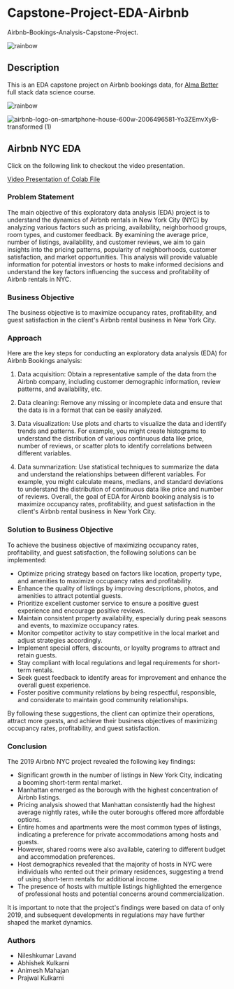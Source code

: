 # Capstone-Project-EDA-Airbnb

Airbnb-Bookings-Analysis-Capstone-Project.

![rainbow](https://user-images.githubusercontent.com/85065799/204543278-26c507b6-400a-42e0-852f-2e09362f6e12.png)

## Description

This is an EDA capstone project on Airbnb bookings data, for [Alma Better](https://www.almabetter.com/) full stack data science course.

![rainbow](https://user-images.githubusercontent.com/85065799/204543278-26c507b6-400a-42e0-852f-2e09362f6e12.png)

![airbnb-logo-on-smartphone-house-600w-2006496581-Yo3ZEmvXyB-transformed (1)](https://github.com/Nileshkl/Capstone-Project-EDA-Airbnb/assets/53367463/fead259a-160f-44da-a031-b3da7752f8a6)

## Airbnb NYC EDA

Click on the following link to checkout the video presentation.

[Video Presentation of Colab File](link-to-video)

### Problem Statement

The main objective of this exploratory data analysis (EDA) project is to understand the dynamics of Airbnb rentals in New York City (NYC) by analyzing various factors such as pricing, availability, neighborhood groups, room types, and customer feedback. By examining the average price, number of listings, availability, and customer reviews, we aim to gain insights into the pricing patterns, popularity of neighborhoods, customer satisfaction, and market opportunities. This analysis will provide valuable information for potential investors or hosts to make informed decisions and understand the key factors influencing the success and profitability of Airbnb rentals in NYC.

### Business Objective

The business objective is to maximize occupancy rates, profitability, and guest satisfaction in the client's Airbnb rental business in New York City.

### Approach

Here are the key steps for conducting an exploratory data analysis (EDA) for Airbnb Bookings analysis:

1. Data acquisition: Obtain a representative sample of the data from the Airbnb company, including customer demographic information, review patterns, and availability, etc.

2. Data cleaning: Remove any missing or incomplete data and ensure that the data is in a format that can be easily analyzed.

3. Data visualization: Use plots and charts to visualize the data and identify trends and patterns. For example, you might create histograms to understand the distribution of various continuous data like price, number of reviews, or scatter plots to identify correlations between different variables.

4. Data summarization: Use statistical techniques to summarize the data and understand the relationships between different variables. For example, you might calculate means, medians, and standard deviations to understand the distribution of continuous data like price and number of reviews. Overall, the goal of EDA for Airbnb booking analysis is to maximize occupancy rates, profitability, and guest satisfaction in the client's Airbnb rental business in New York City.

### Solution to Business Objective

To achieve the business objective of maximizing occupancy rates, profitability, and guest satisfaction, the following solutions can be implemented:

- Optimize pricing strategy based on factors like location, property type, and amenities to maximize occupancy rates and profitability.
- Enhance the quality of listings by improving descriptions, photos, and amenities to attract potential guests.
- Prioritize excellent customer service to ensure a positive guest experience and encourage positive reviews.
- Maintain consistent property availability, especially during peak seasons and events, to maximize occupancy rates.
- Monitor competitor activity to stay competitive in the local market and adjust strategies accordingly.
- Implement special offers, discounts, or loyalty programs to attract and retain guests.
- Stay compliant with local regulations and legal requirements for short-term rentals.
- Seek guest feedback to identify areas for improvement and enhance the overall guest experience.
- Foster positive community relations by being respectful, responsible, and considerate to maintain good community relationships.

By following these suggestions, the client can optimize their operations, attract more guests, and achieve their business objectives of maximizing occupancy rates, profitability, and guest satisfaction.

### Conclusion

The 2019 Airbnb NYC project revealed the following key findings:

- Significant growth in the number of listings in New York City, indicating a booming short-term rental market.
- Manhattan emerged as the borough with the highest concentration of Airbnb listings.
- Pricing analysis showed that Manhattan consistently had the highest average nightly rates, while the outer boroughs offered more affordable options.
- Entire homes and apartments were the most common types of listings, indicating a preference for private accommodations among hosts and guests.
- However, shared rooms were also available, catering to different budget and accommodation preferences.
- Host demographics revealed that the majority of hosts in NYC were individuals who rented out their primary residences, suggesting a trend of using short-term rentals for additional income.
- The presence of hosts with multiple listings highlighted the emergence of professional hosts and potential concerns around commercialization.

It is important to note that the project's findings were based on data of only 2019, and subsequent developments in regulations may have further shaped the market dynamics.

### Authors

- Nileshkumar Lavand
- Abhishek Kulkarni
- Animesh Mahajan
- Prajwal Kulkarni
